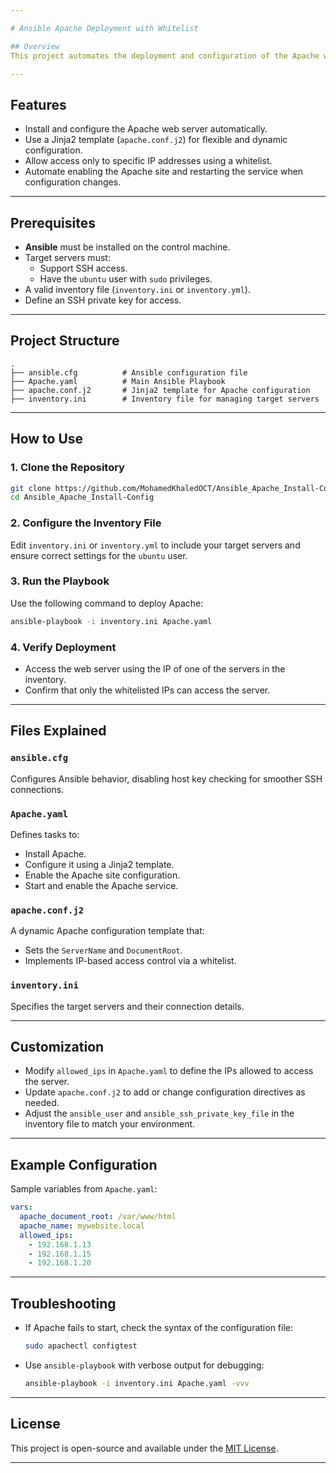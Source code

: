 ```yaml
---

# Ansible Apache Deployment with Whitelist

## Overview
This project automates the deployment and configuration of the Apache web server on a group of servers using Ansible. It includes a whitelist-based access control mechanism to restrict access to specific IPs, ensuring a secure setup.

---
```


## Features
- Install and configure the Apache web server automatically.
- Use a Jinja2 template (`apache.conf.j2`) for flexible and dynamic configuration.
- Allow access only to specific IP addresses using a whitelist.
- Automate enabling the Apache site and restarting the service when configuration changes.

---

## Prerequisites
- **Ansible** must be installed on the control machine.
- Target servers must:
  - Support SSH access.
  - Have the `ubuntu` user with `sudo` privileges.
- A valid inventory file (`inventory.ini` or `inventory.yml`).
- Define an SSH private key for access.

---

## Project Structure
```
.
├── ansible.cfg          # Ansible configuration file
├── Apache.yaml          # Main Ansible Playbook
├── apache.conf.j2       # Jinja2 template for Apache configuration
├── inventory.ini        # Inventory file for managing target servers
```

---

## How to Use

### 1. Clone the Repository
```bash
git clone https://github.com/MohamedKhaledOCT/Ansible_Apache_Install-Config.git
cd Ansible_Apache_Install-Config
```

### 2. Configure the Inventory File
Edit `inventory.ini` or `inventory.yml` to include your target servers and ensure correct settings for the `ubuntu` user.

### 3. Run the Playbook
Use the following command to deploy Apache:
```bash
ansible-playbook -i inventory.ini Apache.yaml
```

### 4. Verify Deployment
- Access the web server using the IP of one of the servers in the inventory.
- Confirm that only the whitelisted IPs can access the server.

---

## Files Explained

### `ansible.cfg`
Configures Ansible behavior, disabling host key checking for smoother SSH connections.

### `Apache.yaml`
Defines tasks to:
- Install Apache.
- Configure it using a Jinja2 template.
- Enable the Apache site configuration.
- Start and enable the Apache service.

### `apache.conf.j2`
A dynamic Apache configuration template that:
- Sets the `ServerName` and `DocumentRoot`.
- Implements IP-based access control via a whitelist.

### `inventory.ini`
Specifies the target servers and their connection details.

---

## Customization
- Modify `allowed_ips` in `Apache.yaml` to define the IPs allowed to access the server.
- Update `apache.conf.j2` to add or change configuration directives as needed.
- Adjust the `ansible_user` and `ansible_ssh_private_key_file` in the inventory file to match your environment.

---

## Example Configuration
Sample variables from `Apache.yaml`:
```yaml
vars:
  apache_document_root: /var/www/html
  apache_name: mywebsite.local
  allowed_ips:
    - 192.168.1.13
    - 192.168.1.15
    - 192.168.1.20
```

---

## Troubleshooting
- If Apache fails to start, check the syntax of the configuration file:
  ```bash
  sudo apachectl configtest
  ```
- Use `ansible-playbook` with verbose output for debugging:
  ```bash
  ansible-playbook -i inventory.ini Apache.yaml -vvv
  ```

---

## License
This project is open-source and available under the [MIT License](https://opensource.org/licenses/MIT).

---
